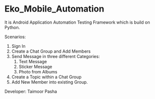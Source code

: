# Eko_Mobile_Automation
 
It is Android Application Automation Testing Framework which is build on Python.

Scenarios:
1. Sign In
2. Create a Chat Group and Add Members
3. Send Message in three different Categories:
    1. Text Message
    2. Sticker Message
    3. Photo from Albums
4. Create a Topic within a Chat Group
5. Add New Member into existing Group.

Developer:
Taimoor Pasha